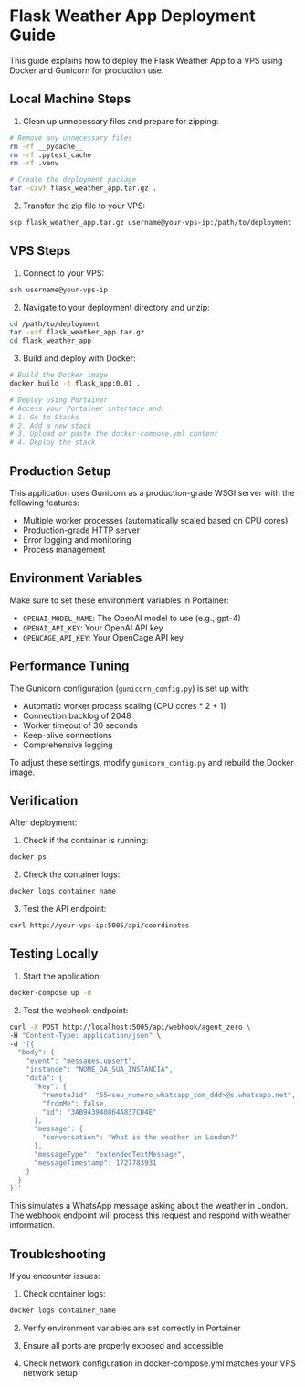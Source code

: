 # Flask Weather App Deployment Guide

This guide explains how to deploy the Flask Weather App to a VPS using Docker and Gunicorn for production use.

## Local Machine Steps

1. Clean up unnecessary files and prepare for zipping:
```bash
# Remove any unnecessary files
rm -rf __pycache__
rm -rf .pytest_cache
rm -rf .venv

# Create the deployment package
tar -czvf flask_weather_app.tar.gz .
```

2. Transfer the zip file to your VPS:
```bash
scp flask_weather_app.tar.gz username@your-vps-ip:/path/to/deployment
```

## VPS Steps

1. Connect to your VPS:
```bash
ssh username@your-vps-ip
```

2. Navigate to your deployment directory and unzip:
```bash
cd /path/to/deployment
tar -xzf flask_weather_app.tar.gz
cd flask_weather_app
```

3. Build and deploy with Docker:
```bash
# Build the Docker image
docker build -t flask_app:0.01 .

# Deploy using Portainer
# Access your Portainer interface and:
# 1. Go to Stacks
# 2. Add a new stack
# 3. Upload or paste the docker-compose.yml content
# 4. Deploy the stack
```

## Production Setup

This application uses Gunicorn as a production-grade WSGI server with the following features:
- Multiple worker processes (automatically scaled based on CPU cores)
- Production-grade HTTP server
- Error logging and monitoring
- Process management

## Environment Variables

Make sure to set these environment variables in Portainer:
- `OPENAI_MODEL_NAME`: The OpenAI model to use (e.g., gpt-4)
- `OPENAI_API_KEY`: Your OpenAI API key
- `OPENCAGE_API_KEY`: Your OpenCage API key

## Performance Tuning

The Gunicorn configuration (`gunicorn_config.py`) is set up with:
- Automatic worker process scaling (CPU cores * 2 + 1)
- Connection backlog of 2048
- Worker timeout of 30 seconds
- Keep-alive connections
- Comprehensive logging

To adjust these settings, modify `gunicorn_config.py` and rebuild the Docker image.

## Verification

After deployment:
1. Check if the container is running:
```bash
docker ps
```

2. Check the container logs:
```bash
docker logs container_name
```

3. Test the API endpoint:
```bash
curl http://your-vps-ip:5005/api/coordinates
```

## Testing Locally

1. Start the application:
```bash
docker-compose up -d
```

2. Test the webhook endpoint:
```bash
curl -X POST http://localhost:5005/api/webhook/agent_zero \
-H "Content-Type: application/json" \
-d '[{
  "body": {
    "event": "messages.upsert",
    "instance": "NOME_DA_SUA_INSTANCIA",
    "data": {
      "key": {
        "remoteJid": "55<seu_numero_whatsapp_com_ddd>@s.whatsapp.net",
        "fromMe": false,
        "id": "3AB943940864A837CD4E"
      },
      "message": {
        "conversation": "What is the weather in London?"
      },
      "messageType": "extendedTextMessage",
      "messageTimestamp": 1727783931
    }
  }
}]'
```

This simulates a WhatsApp message asking about the weather in London. The webhook endpoint will process this request and respond with weather information.

## Troubleshooting

If you encounter issues:
1. Check container logs:
```bash
docker logs container_name
```

2. Verify environment variables are set correctly in Portainer

3. Ensure all ports are properly exposed and accessible

4. Check network configuration in docker-compose.yml matches your VPS network setup

